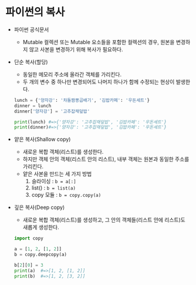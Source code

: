 # 파이썬의 복사

* 파이썬 공식문서

  * Mutable 컬렉션 또는 Mutable 요소들을 포함한 컬렉션의 경우, 원본을 변경하지 않고 사본을 변경하기 위해 복사가 필요하다.

  

* 단순 복사(할당)
  * 동일한 메모리 주소에 올라간 객체를 가리킨다.
  * 두 개의 변수 중 하나만 변경되어도 나머지 하나가 함께 수정되는 현상이 발생한다.

  ```python
  lunch = {'양자강': '차돌짬뽕곱배기', '김밥카페': '우돈세트'}
  dinner = lunch
  dinner['양자강'] = '고추잡채덮밥'
  
  print(lunch) #=>{'양자강': '고추잡채덮밥', '김밥카페': '우돈세트'}
  print(dinner)#=>{'양자강': '고추잡채덮밥', '김밥카페': '우돈세트'}
  ```

* 얕은 복사(Shallow copy)
  * 새로운 복합 객체(리스트)를 생성한다.
  *  하지만 객체 안의 객체(리스트 안의 리스트), 내부 객체는 원본과 동일한 주소를 가리킨다.
  * 얕은 사본을 만드는 세 가지 방법
    1. 슬라이싱 : `b = a[:]`
    2. list() : `b = list(a)`
    3. copy 모듈 : `b = copy.copy(a)`
  
* 깊은 복사(Deep copy)
  
  * 새로운 복합 객체(리스트)를 생성하고, 그 안의 객체들(리스트 안에 리스트)도 새롭게 생성한다.
  
  ```python
  import copy
  
  a = [1, 2, [1, 2]]
  b = copy.deepcopy(a)
  
  b[2][0] = 3
  print(a)	#=>[1, 2, [1, 2]]
  print(b)	#=>[1, 2, [3, 2]]
  ```
  
  
  
  